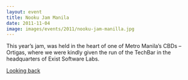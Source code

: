 ```yaml
---
layout: event
title: Nooku Jam Manila
date: 2011-11-04
image: images/events/2011/nooku-jam-manilla.jpg
---
```


This year’s jam, was held in the heart of one of Metro Manila’s CBDs – Ortigas, where we were kindly given the run of the TechBar in the headquarters of Exist Software Labs.

[Looking back](http://www.nooku.org/blog/2011/12/nooku-jam-manila-2011/)